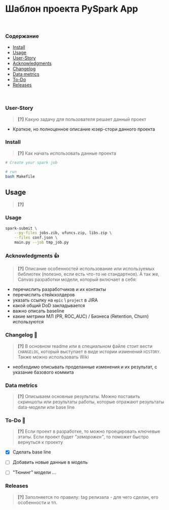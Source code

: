 # Шаблон проекта PySpark App
>

<br>

### Содержание
* [Install](#install)
* [Usage](#usage)
* [User-Story](#install)
* [Acknowledgments](#acknowledgments)
* [Changelog](#changelog)
* [Data metrics](#data-metrics)
* [To-Do](#to-do)
* [Releases](#releases)
<br>


### User-Story

> **[?]** Какую задачу для пользователя решает данный проект

- Краткое, но полноценное описание юзер-стори данного проекта


### Install

> **[?]** Как начать использовать данные проекта

<a name="instal"></a>
```bash
# Create your spark job

# run
bash Makefile
```

## Usage

> **[?]**

<a name="usage"></a>

### Usage

```bash
spark-submit \
	--py-files jobs.zib, ufuncs.zip, libs.zip \
	--files conf.json \
	main.py --job tmp_job.py
```



### Acknowledgments :thumbsup:

<a name="acknowledgments"></a>

> **[?]** Описание особенностей использование или используемых библиотек (полезно, если есть что-то не стандартное). А так же, Canvas разработки модели, который включает в себя:

- перечислить разработчиков и их контакты
- перечислить стейкхолдеров
- указать ссылку на `epic` \ `project` в JIRA
- какой общий DoD закладывается
- важно описать  baseline
- какие метрики МЛ (PR, ROC_AUC) / Бизнеса (Retention, Churn) используются



### Changelog :memo:

<a name="changelog"></a>

> **[?]** В основном readme или в специальном файле стоит вести `CHANGELOG`, который выступает в виде истории изменений `HISTORY`. Также можно использовать Wiki

- необходимо описывать проделанные изменения и их результат, с указание базового коммита

### Data metrics

<a name="data-metrics"></a>

> **[?]** Описываем основные результаты. Можно поставить скриншоты или результаты работы, которые отражают результаты data-модели или base line


### To-Do :man:

<a name="to-do"></a>

> **[?]** Если проект в разработке, то можно проецировать ключевые этапы. Если проект будет _"заморожен"_, то поможет быстро вернуться к проекту

- [x] Сделать base line
- [ ] Добавить новые данные в модель
- [ ] "Тюнинг" модели ...


### Releases

<a name="releases"></a>

> **[?]** Заполняется по правилу: tag релизала - для чего сделан, его особенности и тп.
